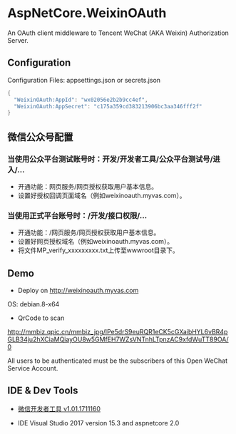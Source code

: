# AspNetCore.WeixinOAuth
An OAuth client middleware to Tencent WeChat (AKA Weixin) Authorization Server.

## Configuration
Configuration Files: appsettings.json or secrets.json
```csharp
{
  "WeixinOAuth:AppId": "wx02056e2b2b9cc4ef",
  "WeixinOAuth:AppSecret": "c175a359cd383213906bc3aa346fff2f"
}
```

## 微信公众号配置

### 当使用公众平台测试账号时：开发/开发者工具/公众平台测试号/进入/...
- 开通功能：网页服务/网页授权获取用户基本信息。
- 设置好授权回调页面域名（例如weixinoauth.myvas.com）。

### 当使用正式平台账号时：/开发/接口权限/...
- 开通功能：/网页服务/网页授权获取用户基本信息。
- 设置好网页授权域名（例如weixinoauth.myvas.com）。
- 将文件MP_verify_xxxxxxxxx.txt上传至wwwroot目录下。

## Demo
- Deploy on http://weixinoauth.myvas.com

OS: debian.8-x64

- QrCode to scan

http://mmbiz.qpic.cn/mmbiz_jpg/lPe5drS9euRQR1eCK5cGXaibHYL6vBR4pGLB34ju2hXCiaMQiayOU8w5GMfEH7WZsVNTnhLTpnzAC9xfdWuTT89OA/0

All users to be authenticated must be the subscribers of this Open WeChat Service Account.

## IDE & Dev Tools
* [微信开发者工具 v1.01.1711160](https://mp.weixin.qq.com/debug/wxadoc/dev/devtools/download.html)

* IDE
Visual Studio 2017 version 15.3 and aspnetcore 2.0
